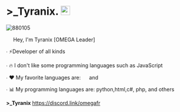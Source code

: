 # >_Tyranix. <img src ="https://cdn.discordapp.com/attachments/888689841590636547/888691151585017886/888690452897865748.png" height="25" width="25">
![880105](https://github-readme-stats.vercel.app/api?username=Nomade7)

<img src ="https://cdn.discordapp.com/attachments/888689841590636547/888692990011383826/888690837939159051.gif" height="15" width="15"> Hey, I'm Tyranix [OMEGA Leader] <img src ="https://cdn.discordapp.com/attachments/888689841590636547/888695501464166410/888695444669071381.gif" height="15" width="15">

∙ ⚡Developer of all kinds

∙ 🔥 I don't like some programming languages ​​such as JavaScript <img src ="https://cdn.discordapp.com/attachments/888689841590636547/888692353878089749/888690008393916416.png" height="15" width="15">

∙ ❤ My favorite languages are: <img src = "https://cdn.discordapp.com/attachments/888689841590636547/888694407157661746/888689963787513867.png" height="15" width="15"> and <img src = "https://cdn.discordapp.com/attachments/888689841590636547/888694447032901642/888690052882890752.png" height="15" width="15">

∙ 📊 My programming languages are: python,html,c#, php, and others

**>_Tyranix**
https://discord.link/omegafr

